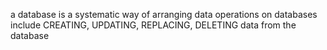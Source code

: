 a database is a systematic way of arranging data
operations on databases include CREATING, UPDATING, REPLACING, DELETING data from the database
